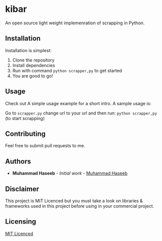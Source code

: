 # kibar
An open source light weight implemenration of scrapping in Python.

## Installation

Installation is simplest:

1. Clone the repository
2. Install dependencies 
3. Run with command `python scrapper,py` to get started
4. You are good to go!    


## Usage

Check out A simple usage example for a short intro. A sample usage is:

Go to `scrapper.py` change url to your url and then run:
```python scrapper,py``` (to start scrapping)


## Contributing

Feel free to submit pull requests to me.

## Authors

* **Muhammad Haseeb** - *Initial work* - [Muhammad Haseeb](https://github.com/iam-mhaseeb)

## Disclaimer

This project is MIT Licenced but you must take a look on libraries & frameworks used in this project before using in your commercial project.

## Licensing

[MIT Licenced](LICENSE)
